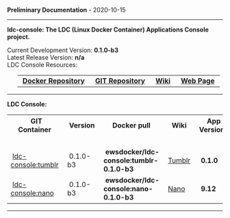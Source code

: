 
__Preliminary Documentation__ - 2020-10-15
____  
__ldc-console: The LDC (Linux Docker Container) Applications Console project.__  

Current Development Version: __0.1.0-b3__  
Latest Release Version: __n/a__  
LDC Console Resources:  

<ul>
  <table>
    <tr>
      <td>&nbsp;<a href="https://hub.docker.com/repository/docker/ewsdocker/ldc-console"><b>Docker Repository</b></a>&nbsp;</td>
      <td>&nbsp;<a href="https://github.com/ewsdocker/ldc-applications/console"><b>GIT Repository</b></a>&nbsp;</td>
      <td>&nbsp;<a href="https://github.com/ewsdocker/ldc-applications/wiki/console.md"><b>Wiki</b></a>&nbsp;</td>
      <td>&nbsp;<a href="https://ewsdocker.github.io/ldc-applications/ldc-console.html"><b>Web Page</b></a>&nbsp;</td>
    </tr>
  </table>
</ul>

____  

__LDC Console:__  

<table border=0>
  <tr>
    <th>&nbsp;GIT Container&nbsp;</th>
    <th>&nbsp;Version&nbsp;</th>
    <th>&nbsp;Docker pull&nbsp;</th>
    <th>&nbsp;Wiki&nbsp;</th>
    <th>&nbsp;App Version&nbsp;</th>
  </tr>
  <tr>
    <td colspan=5>&nbsp;</td>
  </tr>
  <tr>
    <td>&nbsp;<a href="https://ewsdocker.github.io/ldc-applications/console/tumblr.html">ldc-console:tumblr</a>&nbsp;</td>
    <td>&nbsp;0.1.0-b3&nbsp;</td>
    <td>&nbsp;<b>ewsdocker/ldc-console:tumblr-0.1.0-b3</b>&nbsp;</td>
    <td>&nbsp;<a href="https://github.com/ewsdocker/ldc-applications/wiki/console/Tumblr.md">Tumblr</a>&nbsp;</td>
    <td>&nbsp;<b>0.1.0</b>&nbsp;</td>
  </tr>
  <tr>
    <td>&nbsp;<a href="https://ewsdocker.github.io/ldc-applications/console/nano.html">ldc-console:nano</a>&nbsp;</td>
    <td>&nbsp;0.1.0-b3&nbsp;</td>
    <td>&nbsp;<b>ewsdocker/ldc-console:nano-0.1.0-b3</b>&nbsp;</td>
    <td>&nbsp;<a href="https://github.com/ewsdocker/ldc-applications/wiki/console/Nano.md">Nano</a>&nbsp;</td>
    <td>&nbsp;<b>9.12</b>&nbsp;</td>
  </tr>
</table>

____  


